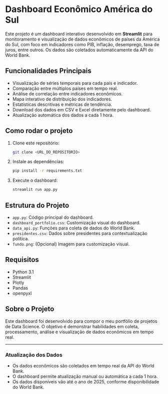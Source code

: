 # Dashboard Econômico América do Sul

Este projeto é um dashboard interativo desenvolvido em **Streamlit** para monitoramento e visualização de dados econômicos de países da América do Sul, com foco em indicadores como PIB, inflação, desemprego, taxa de juros, entre outros. Os dados são coletados automaticamente da API do World Bank.

## Funcionalidades Principais

- Visualização de séries temporais para cada país e indicador.
- Comparação entre múltiplos países em tempo real.
- Análise de correlação entre indicadores econômicos.
- Mapa interativo de distribuição dos indicadores.
- Estatísticas descritivas e métricas de tendência.
- Download dos dados em CSV e Excel diretamente pelo dashboard.
- Atualização automática dos dados a cada 1 hora.

## Como rodar o projeto

1. Clone este repositório:
   ```bash
   git clone <URL_DO_REPOSITORIO>
   ```
2. Instale as dependências:
   ```bash
   pip install -r requirements.txt
   ```
3. Execute o dashboard:
   ```bash
   streamlit run app.py
   ```

## Estrutura do Projeto
- `app.py`: Código principal do dashboard.
- `dashboard_portfolio.css`: Customização visual do dashboard.
- `data_api.py`: Funções para coleta de dados do World Bank.
- `presidentes.csv`: Dados sobre presidentes para contextualização política.
- `fundo.png`: (Opcional) Imagem para customização visual.

## Requisitos
- Python 3.1
- Streamlit
- Plotly
- Pandas
- openpyxl

## Sobre o Projeto
Este dashboard foi desenvolvido para compor o meu portfólio de projetos de Data Science. O objetivo é demonstrar habilidades em coleta, processamento, análise e visualização de dados econômicos em tempo real.

---

### Atualização dos Dados
- Os dados econômicos são coletados em tempo real da API do World Bank.
- O dashboard permite atualização manual ou automática a cada 1 hora.
- Os dados disponíveis vão até o ano de 2025, conforme disponibilidade do World Bank.
